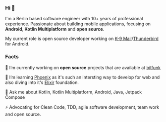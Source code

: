 ### Hi 👋

I'm a Berlin based software engineer with 10+ years of professional experience. Passionate about building mobile applications, focusing on **Android**, **Kotlin Multiplatform** and **open source**.

My current role is open source developer working on [K-9 Mail](https://github.com/thundernest/k-9)/[Thunderbird](https://thunderbird.net/) for Android.

### Facts

🔭 I’m currently working on **open source** projects that are available at [bitfunk](https://github.com/bitfunk)

🌱 I’m learning [Phoenix](https://www.phoenixframework.org/) as it's such an intersting way to develop for web and also diving into it's [Elixir](https://elixir-lang.org/) foundation.

💬 Ask me about Kotlin, Kotlin Multiplatform, Android, Java, Jetpack Compose

⚡ Advocating for Clean Code, TDD, agile software development, team work and open source.
